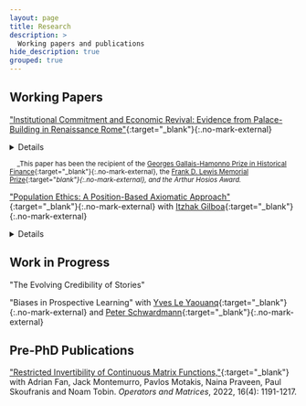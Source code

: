 ```yaml
---
layout: page
title: Research
description: >
  Working papers and publications
hide_description: true
grouped: true
---
```


## Working Papers
["Institutional Commitment and Economic Revival: Evidence from Palace-Building in Renaissance Rome"](https://dx.doi.org/10.2139/ssrn.5168235){:target="_blank"}{:.no-mark-external}
<small>
&nbsp;&nbsp;&nbsp;&nbsp;<details>
&nbsp;&nbsp;&nbsp;&nbsp;<summary>Abstract</summary>
&nbsp;&nbsp;&nbsp;&nbsp;I study the recovery of the Roman economy following the papacy's sojourn in France (1309-1377). I show that a reform of inheritance laws in 1480 gave rise to an era of palace-building resulting in the construction of over 35% of palaces built in Roman history. Using a novel dataset that links information on investment projects and patrons, I provide evidence that the reform, which allowed prelates to bequeath their possessions, caused a significant increase of prelate palace-building relative to their lay counterparts (who were not directly affected by the reform). Initial prelate investment then guaranteed that the papacy would remain in Rome long-term, which eventually incentivized laymen to invest – though the return of the papacy to Rome itself had failed to induce investment. Increased confidence in Rome's future also manifested in more ambitious projects, across all patrons. I disentangle the effect of commitment to long-term presence from the effects of contemporaneous papal presence in Rome to show that the irreversibility of institutional change is a necessary condition for successful intervention.
&nbsp;&nbsp;&nbsp;&nbsp;</details>

&nbsp;&nbsp;&nbsp;&nbsp;_This paper has been the recipient of the [Georges Gallais-Hamonno Prize in Historical Finance](https://www.linkedin.com/pulse/research-prize-historical-finance-honoring-memory-georges-diebolt-iiuwf/?trackingId=f73LogxVR%2FuLVKJgIuCt4A%3D%3D){:target="_blank"}{:.no-mark-external}, the [Frank D. Lewis Memorial Prize](https://www.hec.edu/en/doctoral-program/news/finance-phd-student-alyssa-rusonik-s-paper-renaissance-economic-recovery-receives-award){:target="_blank"}{:.no-mark-external}, and the Arthur Hosios Award._
</small>

["Population Ethics: A Position-Based Axiomatic Approach"](/assets/pdf/rusonik_gilboa_population_ethics.pdf){:target="_blank"}{:.no-mark-external} with [Itzhak Gilboa](https://itzhakgilboa.weebly.com/){:target="_blank"}{:.no-mark-external}
<small>
&nbsp;&nbsp;&nbsp;&nbsp;<details>
&nbsp;&nbsp;&nbsp;&nbsp;<summary>Abstract</summary>
&nbsp;&nbsp;&nbsp;&nbsp;A social planner considers the far future, asking which population profile should be preferred, where none of the people involved has been born or conceived yet. A population's profile is given by the number of individuals who are in each possible position. Thus, symmetry among individuals who are in the same position is presupposed by the model. The model allows populations to be of different sizes, and assumes that they can be compared by the social planner. Three simple conditions characterize the relations that can be represented in a utilitarian way, that is, by assigning a number to each position so that profiles are ranked according to the sum of utilities across individuals.
&nbsp;&nbsp;&nbsp;&nbsp;</details>
</small>

## Work in Progress
"The Evolving Credibility of Stories"

"Biases in Prospective Learning" with [Yves Le Yaouanq](https://sites.google.com/view/yvesleyaouanq){:target="_blank"}{:.no-mark-external} and [Peter Schwardmann](https://sites.google.com/site/peterschwardmann/home){:target="_blank"}{:.no-mark-external}


## Pre-PhD Publications
["Restricted Invertibility of Continuous Matrix Functions,"](/assets/pdf/oam-16-78-reprint.pdf){:target="_blank"} with Adrian Fan, Jack Montemurro, Pavlos Motakis, Naina Praveen, Paul Skoufranis and Noam Tobin.
_Operators and Matrices_, 2022, 16(4): 1191-1217.